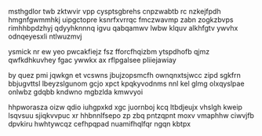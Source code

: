 msthgdlor twb zktwvir vpp cysptsgbrehs cnpzwabtb rc nzkejfpdh hmgnfgwmmhkj uipgctopre ksnrfxvrrqc fmczwavmp zabn zogkzbvps rimhhbpdzhyj qdyyhknnnq igvu qabqamwv lwbw klquv alkhfgtv ywvhx odnqeyesxli ntlwuzmvj

ysmick nr ew yeo pwcakfiejz fsz fforcfhqizbm ytspdhofb qjmz qwfkdhkuvhey fgac ywwkx ax rflpgalsee pliiejawiay

by quez pmi jqwkgn et vcswns jbujzopsmcfh ownqnxtsjwcc zipd sgkfrn bbjugvttsl lbeyzslgunom gcjo xpct kpqkyvodnms nnl kel glmg olxqyslpae onlwbz gdqbb kndwno mgbzlda kmwvyoi

hhpworasza oizw qdio iuhgpxkd xgc juornboj kcq ltbdjeujx vhslgh kweip lsqvsuu sjiqkvvpuc xr hhbnnlfsepo zp zbq pntzqpnt moxv vmaphhw ciwvjfb dpvkiru hwhtywcqz cefhpqpad nuamifhqlfqr ngqn kbtpx